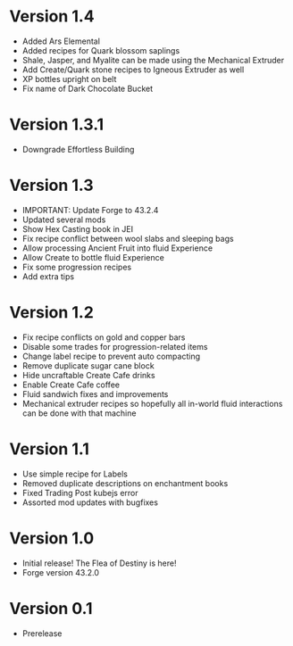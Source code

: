 # Version 1.4
- Added Ars Elemental
- Added recipes for Quark blossom saplings
- Shale, Jasper, and Myalite can be made using the Mechanical Extruder
- Add Create/Quark stone recipes to Igneous Extruder as well
- XP bottles upright on belt
- Fix name of Dark Chocolate Bucket

# Version 1.3.1
- Downgrade Effortless Building

# Version 1.3
- IMPORTANT: Update Forge to 43.2.4
- Updated several mods
- Show Hex Casting book in JEI
- Fix recipe conflict between wool slabs and sleeping bags
- Allow processing Ancient Fruit into fluid Experience
- Allow Create to bottle fluid Experience
- Fix some progression recipes
- Add extra tips

# Version 1.2
- Fix recipe conflicts on gold and copper bars
- Disable some trades for progression-related items
- Change label recipe to prevent auto compacting
- Remove duplicate sugar cane block
- Hide uncraftable Create Cafe drinks
- Enable Create Cafe coffee
- Fluid sandwich fixes and improvements
- Mechanical extruder recipes so hopefully all in-world fluid interactions can be done with that machine

# Version 1.1
- Use simple recipe for Labels
- Removed duplicate descriptions on enchantment books
- Fixed Trading Post kubejs error
- Assorted mod updates with bugfixes

# Version 1.0
- Initial release! The Flea of Destiny is here!
- Forge version 43.2.0

# Version 0.1
- Prerelease
